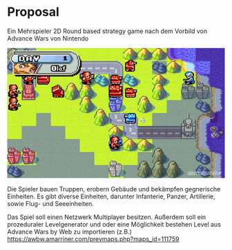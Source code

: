 # Proposal

Ein Mehrspieler 2D Round based strategy game nach dem Vorbild von Advance Wars von Nintendo

![](advance_wars_screenshot.jpg)

Die Spieler bauen Truppen, erobern Gebäude und bekämpfen gegnerische Einheiten.
Es gibt diverse Einheiten, darunter Infanterie, Panzer, Artillerie, sowie Flug- und Seeeinheiten. 

Das Spiel soll einen Netzwerk Multiplayer besitzen.
Außerdem soll ein prozeduraler Levelgenerator und oder eine
Möglichkeit bestehen Level aus Advance Wars by Web zu importieren
(z.B.) https://awbw.amarriner.com/prevmaps.php?maps_id=111759